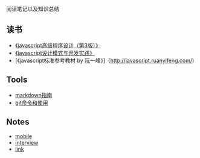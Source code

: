 阅读笔记以及知识总结
## 读书
- [《javascript高级程序设计（第3版）》](./book/js_1)
- [《javascript设计模式与开发实践》](./book/js_2)
- [《javascript标准参考教材 by 阮一峰》]（http://javascript.ruanyifeng.com/)

## Tools
- [markdown指南](./tools/markdown.md)
- [git命令和使用](./tools/git.md)

## Notes
- [mobile](./notes/mobile.md)
- [interview](./notes/interview.md)
- [link](./notes/link.md)

